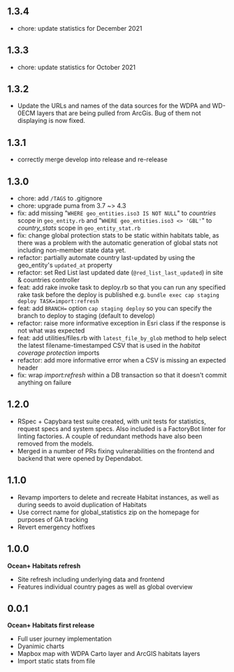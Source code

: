 ## 1.3.4

* chore: update statistics for December 2021

## 1.3.3

* chore: update statistics for October 2021

## 1.3.2

* Update the URLs and names of the data sources for the WDPA and WD-0ECM layers that are being pulled from ArcGis. Bug of them not displaying is now fixed.

## 1.3.1

* correctly merge develop into release and re-release

## 1.3.0

* chore: add `/TAGS` to .gitignore
* chore: upgrade puma from 3.7 ~> 4.3
* fix: add missing "`WHERE geo_entities.iso3 IS NOT NULL`" to *countries* scope in `geo_entity.rb` and "`WHERE geo_entities.iso3 <> 'GBL'`" to *country_stats* scope in `geo_entity_stat.rb`
* fix: change global protection stats to be static within habitats table, as there was a problem with the automatic generation of global stats not including non-member state data yet.
* refactor: partially automate country last-updated by using the geo_entity's `updated_at` property
* refactor: set Red List last updated date (`@red_list_last_updated`) in site & countries controller
* feat: add rake invoke task to deploy.rb so that you can run any specified rake task before the deploy is published e.g. `bundle exec cap staging deploy TASK=import:refresh`
* feat: add `BRANCH=` option `cap staging deploy` so you can specify the branch to deploy to staging (default to develop)
* refactor: raise more informative exception in Esri class if the response is not what was expected
* feat: add utilities/files.rb with `latest_file_by_glob` method to help select the latest filename-timestamped CSV that is used in the _habitat coverage protection_ imports
* refactor: add more informative error when a CSV is missing an expected header
* fix: wrap _import:refresh_ within a DB transaction so that it doesn't commit anything on failure

## 1.2.0

* RSpec + Capybara test suite created, with unit tests for statistics, request specs and 
system specs. Also included is a FactoryBot linter for linting factories. A couple of
redundant methods have also been removed from the models.
* Merged in a number of PRs fixing vulnerabilities on the frontend and backend that were 
opened by Dependabot.

## 1.1.0

* Revamp importers to delete and recreate Habitat instances, as well as during seeds
  to avoid duplication of Habitats
* Use correct name for global_statistics zip on the homepage for purposes of GA tracking
* Revert emergency hotfixes

## 1.0.0

**Ocean+ Habitats refresh**

* Site refresh including underlying data and frontend
* Features individual country pages as well as global overview

## 0.0.1

**Ocean+ Habitats first release**

* Full user journey implementation
* Dyanimic charts
* Mapbox map with WDPA Carto layer and ArcGIS habitats layers
* Import static stats from file

